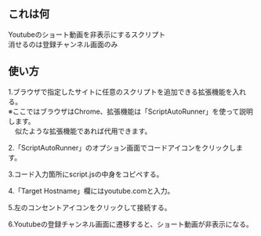 ## これは何  
Youtubeのショート動画を非表示にするスクリプト  
消せるのは登録チャンネル画面のみ  
  
## 使い方  
1.ブラウザで指定したサイトに任意のスクリプトを追加できる拡張機能を入れる。  
※ここではブラウザはChrome、拡張機能は「ScriptAutoRunner」を使って説明します。  
　似たような拡張機能であれば代用できます。  
  
2.「ScriptAutoRunner」のオプション画面でコードアイコンをクリックします。  
  
3.コード入力箇所にscript.jsの中身をコピペする。  
  
4.「Target Hostname」欄にはyoutube.comと入力。  
  
5.左のコンセントアイコンをクリックして接続する。  
  
6.Youtubeの登録チャンネル画面に遷移すると、ショート動画が非表示になる。
